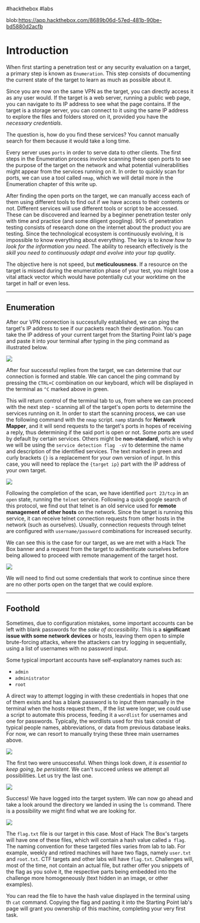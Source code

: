 #hackthebox #labs 

blob:https://app.hackthebox.com/8689b06d-57ed-481b-90be-bd5880d2acfb
# Introduction

When first starting a penetration test or any security evaluation on a target, a primary step is known as `Enumeration`. This step consists of documenting the current state of the target to learn as much as possible about it.

Since you are now on the same VPN as the target, you can directly access it as any user would. If the target is a web server, running a public web page, you can navigate to its IP address to see what the page contains. If the target is a storage server, you can connect to it using the same IP address to explore the files and folders stored on it, provided you have the *necessary credentials*.

The question is, how do you find these services? You cannot manually search for them because it would take a long time. 

Every server uses `ports` in order to serve data to other clients. The first steps in the Enumeration process involve scanning these open ports to see the purpose of the target on the network and what potential vulnerabilities might appear from the services running on it. In order to quickly scan for ports, we can use a tool called `nmap`, which we will detail more in the Enumeration chapter of this write up.

After finding the open ports on the target, we can manually access each of them using different tools to find out if we have access to their contents or not. Different services will use different tools or script to be accessed. These can be discovered and learned by a beginner penetration tester only with time and practice (and some diligent googling). 90% of penetration testing consists of research done on the internet about the product you are testing. Since the technological ecosystem is continuously evolving, it is impossible to know everything about everything. The key is to *know how to look for the information you need*. The ability to research effectively is the *skill you need to continuously adapt and evolve into your top quality*.

The objective here is not speed, but **meticulousness**. If a resource on the target is missed during the enumeration phase of your test, you might lose a vital attack vector which would have potentially cut your worktime on the target in half or even less. 

---
## Enumeration

After our VPN connection is successfully established, we can ping the target's IP address to see if our packets reach their destination. You can take the IP address of your current target from the Starting Point lab's page and paste it into your terminal after typing in the ping command as illustrated below.

![](https://i.imgur.com/Clygwwx.png)

After four successful replies from the target, we can determine that our connection is formed and stable. We can cancel the ping command by pressing the `CTRL+C` combination on our keyboard, which will be displayed in the terminal as `^C` marked above in green. 

This will return control of the terminal tab to us, from where we can proceed with the next step - scanning all of the target's open ports to determine the services running on it. In order to start the scanning process, we can use the following command with the `nmap` script. `namp` stands for **Network Mapper**, and it will send requests to the target's ports in hopes of receiving a reply, thus determining if the said port is open or not. Some ports are used by default by certain services. Others might be **non-standard**, which is why we will be using the `service detection flag ` `-sV` to determine the name and description of the identified services. The text marked in green and curly brackets `{}` is a replacement for your own version of input. In this case, you will need to replace the `{target ip}` part with the IP address of your own target. 

![](https://i.imgur.com/BjR3yV1.png)

Following the completion of the scan, we have identified `port 23/tcp` in an `open` state, running the `telnet` service. Following a quick google search of this protocol, we find out that telnet is an old service used for **remote management of other hosts** on the network. Since the target is running this service, it can receive telnet connection requests from other hosts in the network (such as ourselves). Usually, connection requests through telnet are configured with `username/password` combinations for increased security.

We can see this is the case for our target, as we are met with a Hack The Box banner and a request from the target to authenticate ourselves before being allowed to proceed with remote management of the target host.

![](https://i.imgur.com/FzSgnFu.png)

We will need to find out some credentials that work to continue since there are no other ports open on the target that we could explore.

---
## Foothold

Sometimes, due to configuration mistakes, some important accounts can be left with blank passwords for the *sake of accessibility*. This is a **significant issue with some network devices** or hosts, leaving them open to simple brute-forcing attacks, where the attackers can try logging in sequentially, using a list of usernames with no password input. 

Some typical important accounts have self-explanatory names such as:

- `admin`
- `administrator`
- `root`

A direct way to attempt logging in with these credentials in hopes that one of them exists and has a blank password is to input them manually in the terminal when the hosts request them., If the list were longer, we could use a script to automate this process, feeding it a `wordlist` for usernames and one for passwords. Typically, the wordlists used for this task consist of typical  people names, abbreviations, or data from previous database leaks. For now, we can resort to manually trying these three main usernames above.

![](https://i.imgur.com/AkKRdr4.png)

The first two were unsuccessful. When things look down, *it is essential to keep going*, *be persistent*. We can't succeed unless we attempt all possibilities. Let us try the last one.

![](https://i.imgur.com/dXqWEhT.png)

Success! We have logged into the target system. We can now go ahead and take a look around the directory we landed in using the `ls` command. There is a possibility we might find what we are looking for.

![](https://i.imgur.com/a3vhTGt.png)

The `flag.txt` file is our target in this case. Most of Hack The Box's targets will have one of these files, which will contain a hash value called `a flag`. The naming convention for these targeted files varies from lab to lab. 
	For example, weekly and retired machines will have two flags, namely `user.txt` and `root.txt`. CTF targets and other labs will have `flag.txt`. Challenges will, most of the time, not contain an actual file, but rather offer you snippets of the flag as you solve it, the respective parts being embedded into the challenge more homogeneously (text hidden in an image, or other examples).

You can read the file to have the hash value displayed in the terminal using th `cat` command. Copying the flag and pasting it into the Starting Point lab's page will grant you ownership of this machine, completing your very first task.

